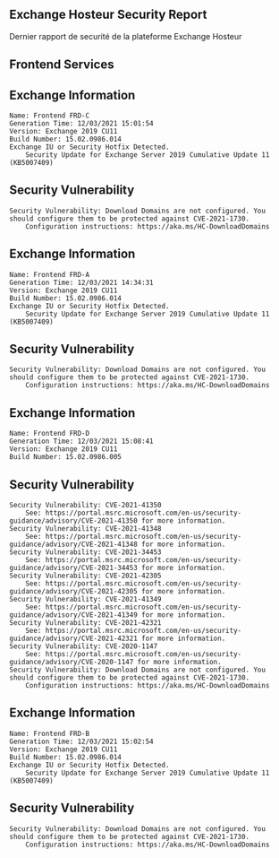 ﻿## Exchange Hosteur Security Report
Dernier rapport de securité de la plateforme Exchange Hosteur

## Frontend Services

Exchange Information
--------------------
	Name: Frontend FRD-C
	Generation Time: 12/03/2021 15:01:54
	Version: Exchange 2019 CU11
	Build Number: 15.02.0986.014
	Exchange IU or Security Hotfix Detected.
		Security Update for Exchange Server 2019 Cumulative Update 11 (KB5007409)
Security Vulnerability
----------------------
	Security Vulnerability: Download Domains are not configured. You should configure them to be protected against CVE-2021-1730.
		Configuration instructions: https://aka.ms/HC-DownloadDomains

Exchange Information
--------------------
	Name: Frontend FRD-A
	Generation Time: 12/03/2021 14:34:31
	Version: Exchange 2019 CU11
	Build Number: 15.02.0986.014
	Exchange IU or Security Hotfix Detected.
		Security Update for Exchange Server 2019 Cumulative Update 11 (KB5007409)
Security Vulnerability
----------------------
	Security Vulnerability: Download Domains are not configured. You should configure them to be protected against CVE-2021-1730.
		Configuration instructions: https://aka.ms/HC-DownloadDomains

Exchange Information
--------------------
	Name: Frontend FRD-D
	Generation Time: 12/03/2021 15:08:41
	Version: Exchange 2019 CU11
	Build Number: 15.02.0986.005
Security Vulnerability
----------------------
	Security Vulnerability: CVE-2021-41350
		See: https://portal.msrc.microsoft.com/en-us/security-guidance/advisory/CVE-2021-41350 for more information.
	Security Vulnerability: CVE-2021-41348
		See: https://portal.msrc.microsoft.com/en-us/security-guidance/advisory/CVE-2021-41348 for more information.
	Security Vulnerability: CVE-2021-34453
		See: https://portal.msrc.microsoft.com/en-us/security-guidance/advisory/CVE-2021-34453 for more information.
	Security Vulnerability: CVE-2021-42305
		See: https://portal.msrc.microsoft.com/en-us/security-guidance/advisory/CVE-2021-42305 for more information.
	Security Vulnerability: CVE-2021-41349
		See: https://portal.msrc.microsoft.com/en-us/security-guidance/advisory/CVE-2021-41349 for more information.
	Security Vulnerability: CVE-2021-42321
		See: https://portal.msrc.microsoft.com/en-us/security-guidance/advisory/CVE-2021-42321 for more information.
	Security Vulnerability: CVE-2020-1147
		See: https://portal.msrc.microsoft.com/en-us/security-guidance/advisory/CVE-2020-1147 for more information.
	Security Vulnerability: Download Domains are not configured. You should configure them to be protected against CVE-2021-1730.
		Configuration instructions: https://aka.ms/HC-DownloadDomains

Exchange Information
--------------------
	Name: Frontend FRD-B
	Generation Time: 12/03/2021 15:02:54
	Version: Exchange 2019 CU11
	Build Number: 15.02.0986.014
	Exchange IU or Security Hotfix Detected.
		Security Update for Exchange Server 2019 Cumulative Update 11 (KB5007409)
Security Vulnerability
----------------------
	Security Vulnerability: Download Domains are not configured. You should configure them to be protected against CVE-2021-1730.
		Configuration instructions: https://aka.ms/HC-DownloadDomains

